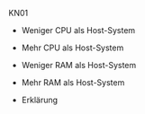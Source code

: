 KN01
- Weniger CPU als Host-System

- Mehr  CPU als Host-System

- Weniger RAM als Host-System

- Mehr  RAM als Host-System

- Erklärung
